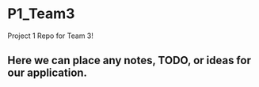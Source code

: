 # P1_Team3
Project 1 Repo for Team 3!

Here we can place any notes, TODO, or ideas for our application.
----------------------------------------------------------------------
